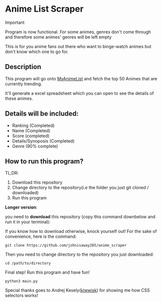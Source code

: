 # Anime List Scraper
> [!IMPORTANT]
> Program is now functional. For some animes, genres don't come through and therefore some animes' genres will be left empty

This is for you anime fans out there who want to binge-watch animes but don't know which one to go for.

## Description
This program will go onto [MyAnimeList](https://myanimelist.net/topanime.php) and fetch the top 50 Animes that are currently trending.

It'll generate a excel spreadsheet which you can open to see the details of these animes.

## Details will be included:
- Ranking (Completed)
- Name (Completed)
- Score (completed)
- Details/Synoposis (Completed)
- Genre (90% complete)


## How to run this program?
 TL;DR:
 1. Download this repository
 2. Change directory to the repository(i.e the folder you just git cloned / downloaded)
 3. Run this program

 **Longer version**:
 
 you need to **download** this repository (copy this command downbelow and run it in your terminal):

If you know how to download otherwise, knock yourself out! For the sake of convenience, here is the command:
```
git clone https://github.com/johnisaway285/anime_scraper
```

Then you need to change directory to the repository you just downloaded:
```
cd /path/to/directory
```

Final step! Run this program and have fun!
```
python3 main.py
```

Special thanks goes to Andrej Kesely([kiwwisk](https://github.com/kiwwisk)) for showing me how CSS selectors works!